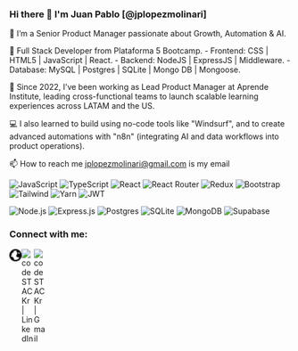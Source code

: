 ### Hi there 👋 I'm Juan Pablo [@jplopezmolinari]

<!--
**jplopezmolinari/jplopezmolinari** is a ✨ _special_ ✨ repository because its `README.md` (this file) appears on your GitHub profile.

Here are some ideas to get you started:

- 🔭 I’m currently working on ...
- 🌱 I’m currently learning ...
- 👯 I’m looking to collaborate on ...
- 🤔 I’m looking for help with ...
- 💬 Ask me about ...
- 📫 How to reach me: ...
- 😄 Pronouns: ...
- ⚡ Fun fact: ...
-->
🚀 I’m a Senior Product Manager passionate about Growth, Automation & AI.

🌱  Full Stack Developer from Plataforma 5 Bootcamp.
    - Frontend: CSS | HTML5 | JavaScript | React.
    - Backend: NodeJS | ExpressJS | Middleware.
    - Database: MySQL | Postgres | SQLite | Mongo DB | Mongoose.

📌 Since 2022, I’ve been working as Lead Product Manager at Aprende Institute, leading cross-functional teams to launch scalable learning experiences across LATAM and the US.

💻 I also learned to build using no-code tools like "Windsurf", and to create advanced automations with "n8n" (integrating AI and data workflows into product operations).

📫  How to reach me jplopezmolinari@gmail.com is my email

<!--

**Si quieres saber un poco más sobre mi:**

Puedo ayudarte a hacer crecer tu empresa en el mundo digital. 

Soy especialista en Growth Marketing. ¿Qué es el growth marketing? Se trata de una técnica que permite optimizar el "proceso de venta" online y lograr un incremento sostenidos de la cantidad de clientes e ingresos de la empresa.

Desde hace 20 años soy un gran apasionado de la tecnología y los negocios digitales, he creado mis propias Startups y transitado el camino del Emprendedor desde una idea hasta crear negocios rentables. También he trabajado como consultor en distintos emprendimientos ayudándolos en el desarrollo de una estrategia de ventas online que genere resultados. 

Como Growth Marketer siempre estoy buscando la forma de optimizar y generar mejores resultados para mis emprendimientos y mis clientes.

Desde Curselo ayudamos a miles de creadores de contenido a crear un negocio de cursos exitoso. 

No dudes en contactarme para lo que necesites! 👉 juanpablo@curselo.com
-->
![JavaScript](https://img.shields.io/badge/-JavaScript-333333?style=flat&logo=JavaScript&logoColor=F7DF1E)
![TypeScript](https://shields.io/badge/TypeScript-3178C6?logo=TypeScript&logoColor=FFF&style=flat-square)
![React](https://img.shields.io/badge/-React-333333?style=flat&logo=React&logoColor=61DAFB) 
![React Router](https://img.shields.io/badge/React_Router-CA4245?style=flat&logo=react-router&logoColor=white)
![Redux](https://img.shields.io/badge/redux-%23593d88.svg?style=flat&logo=redux&logoColor=white)
![Bootstrap](https://img.shields.io/badge/bootstrap-%23563D7C.svg?style=flat&logo=bootstrap&logoColor=white)
![Tailwind](https://img.shields.io/badge/tailwindcss-0F172A?&logo=tailwindcss)
![Yarn](https://img.shields.io/badge/yarn-%232C8EBB.svg?style=flat&logo=yarn&logoColor=white)
![JWT](https://img.shields.io/badge/JWT-black?style=flat&logo=JSON%20web%20tokens)

![Node.js](https://img.shields.io/badge/-Node.js-333333?style=flat&logo=Node.js&logoColor=339933)
![Express.js](https://img.shields.io/badge/express.js-%23404d59.svg?style=flat&logo=express&logoColor=%2361DAFB)
![Postgres](https://img.shields.io/badge/postgres-%23316192.svg?style=flat&logo=Postgresql&logoColor=white)
![SQLite](https://img.shields.io/badge/sqlite-%2307405e.svg?style=flat&logo=sqlite&logoColor=white)
![MongoDB](https://img.shields.io/badge/-MongoDB-333333?style=flat&logo=MongoDB&logoColor=47A248) 
![Supabase](https://shields.io/badge/supabase-black?logo=supabase&style=for-the-badge%22)

<!--
![Visual Studio Code](https://img.shields.io/badge/Visual%20Studio%20Code-0078d7.svg?style=flat&logo=visual-studio-code&logoColor=white)
![Jira](https://img.shields.io/badge/jira-%230A0FFF.svg?style=flat&logo=jira&logoColor=white)
![Notion](https://img.shields.io/badge/Notion-%23000000.svg?style=flat&logo=notion&logoColor=white)
![Git](https://img.shields.io/badge/-Git-333333?style=flat&logo=Git&logoColor=F05032)
-->

### Connect with me:
[<img align="left" alt="codeSTACKr.com" width="22px" src="https://raw.githubusercontent.com/iconic/open-iconic/master/svg/globe.svg" />][website]
[<img align="left" alt="codeSTACKr | LinkedIn" width="22px" src="https://cdn.jsdelivr.net/npm/simple-icons@v3/icons/linkedin.svg" />][linkedin]
[<img align="left" alt="codeSTACKr | Gmail" width="22px" src="https://cdn.jsdelivr.net/npm/simple-icons@3.11.0/icons/gmail.svg" />][email]


[website]: https://growthmarketing.com.ar/ 
[linkedin]: https://www.linkedin.com/in/jplopezmolinari
[email]: mailto:jplopezmolinari@gmail.com

<!--
[![Juan Pablo Lopez Molinari's GitHub stats](https://github-readme-stats.vercel.app/api?username=jplopezmolinari&show_icons=true&theme=algolia&count_private=true&hide=stars,prs,issues,contribs)](https://github.com/jplopezmolinari/github-readme-stats)
-->
